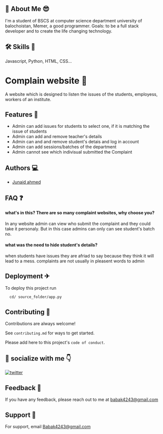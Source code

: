 
## 🚀 About Me 😎️
I'm a student of BSCS at computer science department university of balochoistan,
Memer, a good programmer.
Goals: to be a full stack developer and to create the life changing technology.
 

 

  
## 🛠 Skills 🥇️
Javascript, Python, HTML, CSS...

  
# Complain website 📃️

A website which is designed to listen the issues of the students, employess, workers of an institute.

## Features 💯️

- Admin can add issues for students to select one, if it is matching the issue of students
- Admin can add and remove teacher's details
- Admin can and and remove student's detais and log in account
- Admin can add sessions/batches of the department
- Admin cannot see which indivisual submitted the Complaint


  
## Authors 💻️

- [Junaid ahmed](https://www.github.com/Junaid-glitch)

  
## FAQ ❓️

#### what's in this? There are so many complaint websites, why choose you?

In any website admin can view who submit the complaint and they could take it personaly.
But in this case admins can only can see student's batch no.

#### what was the need to hide student's details?

when students have issues they are afriad to say because they think it will lead to a mess.
complaints are not usually in pleasent words to admin

  
## Deployment ✈

To deploy this project run

```bash
  cd/ source_folder/app.py
```

  

## Contributing 🤝️

Contributions are always welcome!

See `contributing.md` for ways to get started.

Please add here to this project's `code of conduct`.

  
## 🔗 socialize with me 👇️


[![twitter](https://img.shields.io/badge/facebook-195971?style=for-the-badge&logo=facebook&logoColor=white)](https://www.facebook.com/junaid.ahmed.12935756)

  
## Feedback 🤗️

If you have any feedback, please reach out to me at babak4243@gmail.com

  
## Support 💪️

For support, email Babak4243@gmail.com

  
